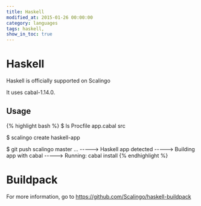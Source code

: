 ```yaml
---
title: Haskell
modified_at: 2015-01-26 00:00:00
category: languages
tags: haskell,
show_in_toc: true
---
```


# Haskell

Haskell is officially supported on Scalingo

It uses cabal-1.14.0.

## Usage

{% highlight bash %}
$ ls
Procfile app.cabal src

$ scalingo create haskell-app

$ git push scalingo master
...
-----> Haskell app detected
-----> Building app with cabal
-----> Running: cabal install
{% endhighlight %}

# Buildpack

For more information, go to https://github.com/Scalingo/haskell-buildpack
